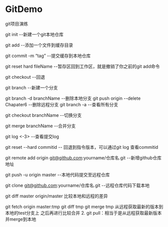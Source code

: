 # GitDemo
git项目演练


git init   --新建一个git本地仓库

git add <fileName>  --添加一个文件到缓存目录

git commit -m “tag”  --提交缓存到本地仓库

git reset hard fileName   --暂存区回到工作区，就是撤销了你之前的git add命令

git checkout  <filename>  --回退
  
git branch  <branchName>  --新建一个分支
  
git branch -d branchName  --删除本地分支
git push origin --delete Chapater6   --删除远程分支
git branch -a    --查看所有分支
  
git checkout branchName   --切换分支

git merge branchName   --合并分支

git log <-3>  --查看提交log

git reset --hard commitid -- 回退到指令版本，可以通过git log 查看commitid

git remote add origin git@github.com:yourname/仓库名.git  --新增github仓库地址

git push -u origin master     --本地代码提交至远程仓库

git clone git@github.com:yourname/仓库名.git   --远程仓库代码下载本地


git diff master origin/master   比较本地和远程的差异


git fetch origin master:tmp
git diff tmp 
git merge tmp
    从远程获取最新的版本到本地的test分支上
   之后再进行比较合并
2. git pull：相当于是从远程获取最新版本并merge到本地


 

